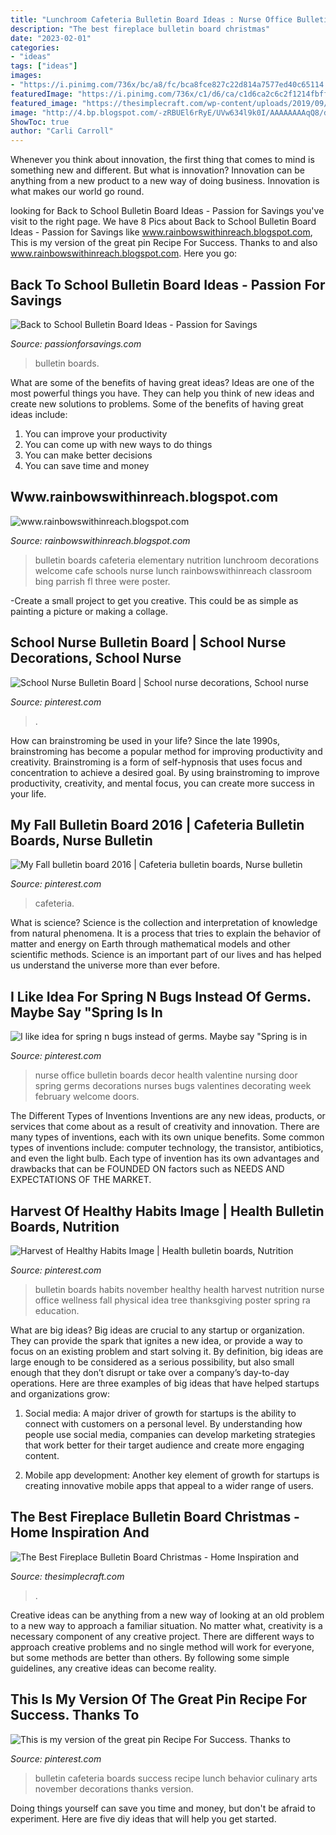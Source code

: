 ```yaml
---
title: "Lunchroom Cafeteria Bulletin Board Ideas : Nurse Office Bulletin Boards Decor Health Valentine Nursing Door Spring Germs Decorations Nurses Bugs Valentines Decorating Week February Welcome Doors"
description: "The best fireplace bulletin board christmas"
date: "2023-02-01"
categories:
- "ideas"
tags: ["ideas"]
images:
- "https://i.pinimg.com/736x/bc/a8/fc/bca8fce827c22d814a7577ed40c65114.jpg"
featuredImage: "https://i.pinimg.com/736x/c1/d6/ca/c1d6ca2c6c2f1214fbffade17996509c--nurse-decor-nurse-office-ideas.jpg?b=t"
featured_image: "https://thesimplecraft.com/wp-content/uploads/2019/09/fireplace-bulletin-board-christmas-best-of-bulletin-boards-general-of-fireplace-bulletin-board-christmas.jpg"
image: "http://4.bp.blogspot.com/-zRBUEl6rRyE/UVw634l9k0I/AAAAAAAAqQ8/dkSqvpfq00U/s1600/Broccoli+Bulletin+Board.jpg"
ShowToc: true
author: "Carli Carroll"
---
```



Whenever you think about innovation, the first thing that comes to mind is something new and different. But what is innovation? Innovation can be anything from a new product to a new way of doing business. Innovation is what makes our world go round.

	

		
looking for Back to School Bulletin Board Ideas - Passion for Savings you've visit to the right page. We have 8 Pics about Back to School Bulletin Board Ideas - Passion for Savings like www.rainbowswithinreach.blogspot.com, This is my version of the great pin Recipe For Success. Thanks to and also www.rainbowswithinreach.blogspot.com. Here you go:
		
    
## Back To School Bulletin Board Ideas - Passion For Savings

<img loading=lazy src="https://www.passionforsavings.com/content/uploads/2013/07/best-back-to-school-bulletin-boards.jpg" onerror="this.onerror=null;this.src='https://tse2.mm.bing.net/th?id=OIP.3kaj0FR_2rg0VVNIKAEFggHaFM&amp;pid=15.1';" alt="Back to School Bulletin Board Ideas - Passion for Savings">

_Source: passionforsavings.com_

>bulletin boards. 

	

What are some of the benefits of having great ideas?
Ideas are one of the most powerful things you have. They can help you think of new ideas and create new solutions to problems. Some of the benefits of having great ideas include: 
1. You can improve your productivity
2. You can come up with new ways to do things
3. You can make better decisions
4. You can save time and money

    
## Www.rainbowswithinreach.blogspot.com

<img loading=lazy src="http://4.bp.blogspot.com/-zRBUEl6rRyE/UVw634l9k0I/AAAAAAAAqQ8/dkSqvpfq00U/s1600/Broccoli+Bulletin+Board.jpg" onerror="this.onerror=null;this.src='https://tse2.mm.bing.net/th?id=OIP.1lelRlUdicHKsdgQgITReQHaFw&amp;pid=15.1';" alt="www.rainbowswithinreach.blogspot.com">

_Source: rainbowswithinreach.blogspot.com_

>bulletin boards cafeteria elementary nutrition lunchroom decorations welcome cafe schools nurse lunch rainbowswithinreach classroom bing parrish fl three were poster. 

	

-Create a small project to get you creative. This could be as simple as painting a picture or making a collage. 

    
## School Nurse Bulletin Board | School Nurse Decorations, School Nurse

<img loading=lazy src="https://i.pinimg.com/736x/bc/a8/fc/bca8fce827c22d814a7577ed40c65114.jpg" onerror="this.onerror=null;this.src='https://tse3.mm.bing.net/th?id=OIP.l1vWvdXf6e59aP1fTz6xSAHaFj&amp;pid=15.1';" alt="School Nurse Bulletin Board | School nurse decorations, School nurse">

_Source: pinterest.com_

>. 

	

How can brainstroming be used in your life?
Since the late 1990s, brainstroming has become a popular method for improving productivity and creativity. Brainstroming is a form of self-hypnosis that uses focus and concentration to achieve a desired goal. By using brainstroming to improve productivity, creativity, and mental focus, you can create more success in your life.

    
## My Fall Bulletin Board 2016 | Cafeteria Bulletin Boards, Nurse Bulletin

<img loading=lazy src="https://i.pinimg.com/736x/a5/fa/4e/a5fa4ea0d8178d8612932a24a17b8520--fall-bulletin-boards-school.jpg" onerror="this.onerror=null;this.src='https://tse3.mm.bing.net/th?id=OIP.bDFZhIJWPaB5vf5R5p6GmgHaHa&amp;pid=15.1';" alt="My Fall bulletin board 2016 | Cafeteria bulletin boards, Nurse bulletin">

_Source: pinterest.com_

>cafeteria. 

	

What is science?
Science is the collection and interpretation of knowledge from natural phenomena. It is a process that tries to explain the behavior of matter and energy on Earth through mathematical models and other scientific methods. Science is an important part of our lives and has helped us understand the universe more than ever before.

    
## I Like Idea For Spring N Bugs Instead Of Germs. Maybe Say &quot;Spring Is In

<img loading=lazy src="https://i.pinimg.com/736x/c1/d6/ca/c1d6ca2c6c2f1214fbffade17996509c--nurse-decor-nurse-office-ideas.jpg?b=t" onerror="this.onerror=null;this.src='https://tse2.mm.bing.net/th?id=OIP.u4n4Y-8eMSMFJJFHpvKx9AHaJ3&amp;pid=15.1';" alt="I like idea for spring n bugs instead of germs. Maybe say &quot;Spring is in">

_Source: pinterest.com_

>nurse office bulletin boards decor health valentine nursing door spring germs decorations nurses bugs valentines decorating week february welcome doors. 

	

The Different Types of Inventions
Inventions are any new ideas, products, or services that come about as a result of creativity and innovation. There are many types of inventions, each with its own unique benefits. Some common types of inventions include: computer technology, the transistor, antibiotics, and even the light bulb. Each type of invention has its own advantages and drawbacks that can be FOUNDED ON factors such as NEEDS AND EXPECTATIONS OF THE MARKET.

    
## Harvest Of Healthy Habits Image | Health Bulletin Boards, Nutrition

<img loading=lazy src="https://i.pinimg.com/736x/12/a6/82/12a68296a6a50098172858bf71e65b54.jpg" onerror="this.onerror=null;this.src='https://tse2.mm.bing.net/th?id=OIP.Xo3iyuUuHfYFRkpziWXukwHaFi&amp;pid=15.1';" alt="Harvest of Healthy Habits Image | Health bulletin boards, Nutrition">

_Source: pinterest.com_

>bulletin boards habits november healthy health harvest nutrition nurse office wellness fall physical idea tree thanksgiving poster spring ra education. 

	

What are big ideas?
Big ideas are crucial to any startup or organization. They can provide the spark that ignites a new idea, or provide a way to focus on an existing problem and start solving it. By definition, big ideas are large enough to be considered as a serious possibility, but also small enough that they don’t disrupt or take over a company’s day-to-day operations. Here are three examples of big ideas that have helped startups and organizations grow:
1. Social media: A major driver of growth for startups is the ability to connect with customers on a personal level. By understanding how people use social media, companies can develop marketing strategies that work better for their target audience and create more engaging content.

2. Mobile app development: Another key element of growth for startups is creating innovative mobile apps that appeal to a wider range of users.

    
## The Best Fireplace Bulletin Board Christmas - Home Inspiration And

<img loading=lazy src="https://thesimplecraft.com/wp-content/uploads/2019/09/fireplace-bulletin-board-christmas-best-of-bulletin-boards-general-of-fireplace-bulletin-board-christmas.jpg" onerror="this.onerror=null;this.src='https://tse2.mm.bing.net/th?id=OIP.FWCHNC0C78WFPgmmzdC54gHaFd&amp;pid=15.1';" alt="The Best Fireplace Bulletin Board Christmas - Home Inspiration and">

_Source: thesimplecraft.com_

>. 

	

Creative ideas can be anything from a new way of looking at an old problem to a new way to approach a familiar situation. No matter what, creativity is a necessary component of any creative project. There are different ways to approach creative problems and no single method will work for everyone, but some methods are better than others. By following some simple guidelines, any creative ideas can become reality.

    
## This Is My Version Of The Great Pin Recipe For Success. Thanks To

<img loading=lazy src="https://i.pinimg.com/736x/d7/d1/a6/d7d1a631edf5c3fa33d2a815b43b8d89--recipes-for-bulletin-board.jpg" onerror="this.onerror=null;this.src='https://tse3.mm.bing.net/th?id=OIP.uYtDg5IKRTs_h1C4L9OEQwHaFj&amp;pid=15.1';" alt="This is my version of the great pin Recipe For Success. Thanks to">

_Source: pinterest.com_

>bulletin cafeteria boards success recipe lunch behavior culinary arts november decorations thanks version. 

	

Doing things yourself can save you time and money, but don't be afraid to experiment. Here are five diy ideas that will help you get started.

